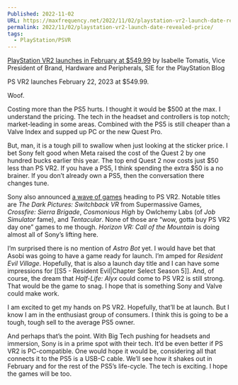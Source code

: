 ```yaml
---
Published: 2022-11-02
URL: https://maxfrequency.net/2022/11/02/playstation-vr2-launch-date-revealed-price/
permalink: 2022/11/02/playstation-vr2-launch-date-revealed-price/
tags:
  - PlayStation/PSVR
---
```

[PlayStation VR2 launches in February at $549.99](https://blog.playstation.com/2022/11/02/playstation-vr2-launches-in-february-at-549-99/) by Isabelle Tomatis, Vice President of Brand, Hardware and Peripherals, SIE for the PlayStation Blog

PS VR2 launches February 22, 2023 at $549.99.

Woof.

Costing more than the PS5 hurts. I thought it would be $500 at the max. I understand the pricing. The tech in the headset and controllers is top notch; market-leading in some areas. Combined with the PS5 is still cheaper than a Valve Index and supped up PC or the new Quest Pro.

But, man, it is a tough pill to swallow when just looking at the sticker price. I bet Sony felt good when Meta raised the cost of the Quest 2 by one hundred bucks earlier this year. The top end Quest 2 now costs just $50 less than PS VR2. If you have a PS5, I think spending the extra $50 is a no brainer. If you don’t already own a PS5, then the conversation there changes tune.

Sony also announced [a wave of games](https://blog.playstation.com/2022/11/02/11-new-ps-vr2-games-announced-the-dark-pictures-switchback-vr-cities-vr-enhanced-edition-crossfire-sierra-squad-and-more/) heading to PS VR2. Notable titles are *The Dark Pictures: Switchback VR* from Supermassive Games, *Crossfire: Sierra Brigade*, *Cosmonious High* by Owlchemy Labs (of *Job Simulator* fame), and *Tentacular*. None of those are “wow, gotta buy PS VR2 day one” games to me though. *Horizon VR: Call of the Mountain* is doing almost all of Sony’s lifting here.

I’m surprised there is no mention of *Astro Bot* yet. I would have bet that Asobi was going to have a game ready for launch. I’m amped for *Resident Evil Village*. Hopefully, that is also a launch day title and I can have some impressions for [[S5 - Resident Evil|Chapter Select Season 5]]. And, of course, the dream that *Half-Life: Alyx* could come to PS VR2 is still strong. That would be the game to snag. I hope that is something Sony and Valve could make work.

I am excited to get my hands on PS VR2. Hopefully, that’ll be at launch. But I know I am in the enthusiast group of consumers. I think this is going to be a tough, tough sell to the average PS5 owner.

And perhaps that’s the point. With Big Tech pushing for headsets and immersion, Sony is in a prime spot with their tech. It’d be even better if PS VR2 is PC-compatible. One would hope it would be, considering all that connects it to the PS5 is a USB-C cable. We’ll see how it shakes out in February and for the rest of the PS5’s life-cycle. The tech is exciting. I hope the games will be too.